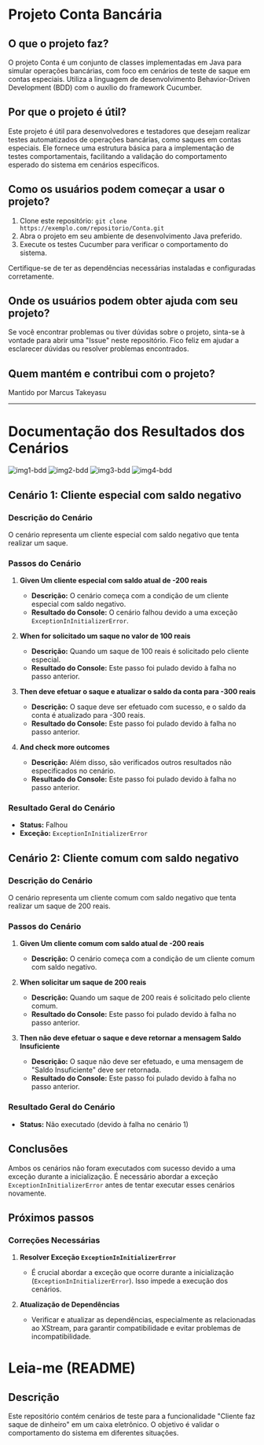 # Projeto Conta Bancária

## O que o projeto faz?

O projeto Conta é um conjunto de classes implementadas em Java para simular operações bancárias, com foco em cenários de teste de saque em contas especiais. Utiliza a linguagem de desenvolvimento Behavior-Driven Development (BDD) com o auxílio do framework Cucumber.

## Por que o projeto é útil?

Este projeto é útil para desenvolvedores e testadores que desejam realizar testes automatizados de operações bancárias, como saques em contas especiais. Ele fornece uma estrutura básica para a implementação de testes comportamentais, facilitando a validação do comportamento esperado do sistema em cenários específicos.

## Como os usuários podem começar a usar o projeto?

1. Clone este repositório: `git clone https://exemplo.com/repositorio/Conta.git`
2. Abra o projeto em seu ambiente de desenvolvimento Java preferido.
3. Execute os testes Cucumber para verificar o comportamento do sistema.

Certifique-se de ter as dependências necessárias instaladas e configuradas corretamente.

## Onde os usuários podem obter ajuda com seu projeto?

Se você encontrar problemas ou tiver dúvidas sobre o projeto, sinta-se à vontade para abrir uma "Issue" neste repositório. Fico feliz em ajudar a esclarecer dúvidas ou resolver problemas encontrados.

## Quem mantém e contribui com o projeto?

Mantido por Marcus Takeyasu

---

# Documentação dos Resultados dos Cenários

![img1-bdd](https://github.com/marcustakeyasu/bdd_conta_bancaria/assets/116593545/bb4a4229-3994-4679-8439-17b314a23f6c)
![img2-bdd](https://github.com/marcustakeyasu/bdd_conta_bancaria/assets/116593545/b916b1d4-c5fd-4e88-922d-5c6a3499d6bf)
![img3-bdd](https://github.com/marcustakeyasu/bdd_conta_bancaria/assets/116593545/abfb0041-6962-454e-9d0a-46c262205692)
![img4-bdd](https://github.com/marcustakeyasu/bdd_conta_bancaria/assets/116593545/d42bd6f6-ebac-443e-a9bc-8c848809a0aa)

## Cenário 1: Cliente especial com saldo negativo

### Descrição do Cenário
O cenário representa um cliente especial com saldo negativo que tenta realizar um saque.

### Passos do Cenário
1. **Given Um cliente especial com saldo atual de -200 reais**
   - **Descrição:** O cenário começa com a condição de um cliente especial com saldo negativo.
   - **Resultado do Console:** O cenário falhou devido a uma exceção `ExceptionInInitializerError`.

2. **When for solicitado um saque no valor de 100 reais**
   - **Descrição:** Quando um saque de 100 reais é solicitado pelo cliente especial.
   - **Resultado do Console:** Este passo foi pulado devido à falha no passo anterior.

3. **Then deve efetuar o saque e atualizar o saldo da conta para -300 reais**
   - **Descrição:** O saque deve ser efetuado com sucesso, e o saldo da conta é atualizado para -300 reais.
   - **Resultado do Console:** Este passo foi pulado devido à falha no passo anterior.

4. **And check more outcomes**
   - **Descrição:** Além disso, são verificados outros resultados não especificados no cenário.
   - **Resultado do Console:** Este passo foi pulado devido à falha no passo anterior.

### Resultado Geral do Cenário
- **Status:** Falhou
- **Exceção:** `ExceptionInInitializerError`

## Cenário 2: Cliente comum com saldo negativo

### Descrição do Cenário
O cenário representa um cliente comum com saldo negativo que tenta realizar um saque de 200 reais.

### Passos do Cenário
1. **Given Um cliente comum com saldo atual de -200 reais**
   - **Descrição:** O cenário começa com a condição de um cliente comum com saldo negativo.

2. **When solicitar um saque de 200 reais**
   - **Descrição:** Quando um saque de 200 reais é solicitado pelo cliente comum.
   - **Resultado do Console:** Este passo foi pulado devido à falha no passo anterior.

3. **Then não deve efetuar o saque e deve retornar a mensagem Saldo Insuficiente**
   - **Descrição:** O saque não deve ser efetuado, e uma mensagem de "Saldo Insuficiente" deve ser retornada.
   - **Resultado do Console:** Este passo foi pulado devido à falha no passo anterior.

### Resultado Geral do Cenário
- **Status:** Não executado (devido à falha no cenário 1)

## Conclusões
Ambos os cenários não foram executados com sucesso devido a uma exceção durante a inicialização. É necessário abordar a exceção `ExceptionInInitializerError` antes de tentar executar esses cenários novamente.

## Próximos passos
### Correções Necessárias

1. **Resolver Exceção `ExceptionInInitializerError`**
   - É crucial abordar a exceção que ocorre durante a inicialização (`ExceptionInInitializerError`). Isso impede a execução dos cenários.

2. **Atualização de Dependências**
   - Verificar e atualizar as dependências, especialmente as relacionadas ao XStream, para garantir compatibilidade e evitar problemas de incompatibilidade.

# Leia-me (README)

## Descrição
Este repositório contém cenários de teste para a funcionalidade "Cliente faz saque de dinheiro" em um caixa eletrônico. O objetivo é validar o comportamento do sistema em diferentes situações.





